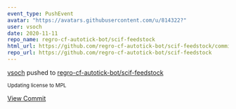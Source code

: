 ```yaml
---
event_type: PushEvent
avatar: "https://avatars.githubusercontent.com/u/814322?"
user: vsoch
date: 2020-11-11
repo_name: regro-cf-autotick-bot/scif-feedstock
html_url: https://github.com/regro-cf-autotick-bot/scif-feedstock/commit/72fb4cb32d61836fbc39e2260dea46ad42354bbe
repo_url: https://github.com/regro-cf-autotick-bot/scif-feedstock
---
```


<a href='https://github.com/vsoch' target='_blank'>vsoch</a> pushed to <a href='https://github.com/regro-cf-autotick-bot/scif-feedstock' target='_blank'>regro-cf-autotick-bot/scif-feedstock</a>

<small>Updating license to MPL</small>

<a href='https://github.com/regro-cf-autotick-bot/scif-feedstock/commit/72fb4cb32d61836fbc39e2260dea46ad42354bbe' target='_blank'>View Commit</a>